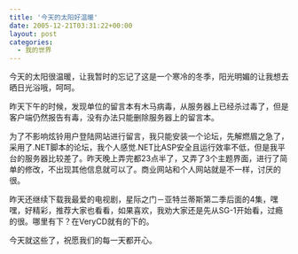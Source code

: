 ```yaml
---
title: '今天的太阳好温暖'
date: 2005-12-21T03:31:22+00:00
layout: post
categories:
  - 我的世界
---
```


今天的太阳很温暖，让我暂时的忘记了这是一个寒冷的冬季，阳光明媚的让我想去晒日光浴哦，呵呵。

昨天下午的时候，发现单位的留言本有木马病毒，从服务器上已经杀过毒了，但是客户端仍然报告有毒，没有办法只能删除服务器上的留言本。
<!--more-->

为了不影响炫铃用户登陆网站进行留言，我只能安装一个论坛，先解燃眉之急了，采用了.NET脚本的论坛，我个人感觉.NET比ASP安全且运行效率不低，但是我平台的服务器比较差了。昨天晚上弄完都23点半了，又弄了3个主题界面，进行了简单的修改，不出现其他信息就可以了。商业网站和个人网站就是不一样，讨厌的很。

昨天还继续下载我最爱的电视剧，星际之门－亚特兰蒂斯第二季后面的4集，嘿嘿，好精彩，推荐大家也看看，如果喜欢，我劝大家还是先从SG-1开始看，过瘾的很。哪里有下？在VeryCD就有的下的。

今天就这些了，祝愿我们的每一天都开心。